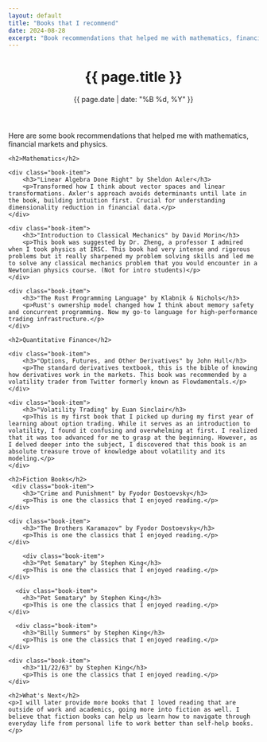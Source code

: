 ```yaml
---
layout: default
title: "Books that I recommend"
date: 2024-08-28
excerpt: "Book recommendations that helped me with mathematics, financial markets and physics."
---
```


<header class="page-header">
    <h1>{{ page.title }}</h1>
    <p class="intro">{{ page.date | date: "%B %d, %Y" }}</p>
</header>

<div class="post-content">
    <p>Here are some book recommendations that helped me with mathematics, financial markets and physics.</p>

    <h2>Mathematics</h2>

    <div class="book-item">
        <h3>"Linear Algebra Done Right" by Sheldon Axler</h3>
        <p>Transformed how I think about vector spaces and linear transformations. Axler's approach avoids determinants until late in the book, building intuition first. Crucial for understanding dimensionality reduction in financial data.</p>
    </div>

    <div class="book-item">
        <h3>"Introduction to Classical Mechanics" by David Morin</h3>
        <p>This book was suggested by Dr. Zheng, a professor I admired when I took physics at IRSC. This book had very intense and rigorous problems but it really sharpened my problem solving skills and led me to solve any classical mechanics problem that you would encounter in a Newtonian physics course. (Not for intro students)</p>
    </div>

    <div class="book-item">
        <h3>"The Rust Programming Language" by Klabnik & Nichols</h3>
        <p>Rust's ownership model changed how I think about memory safety and concurrent programming. Now my go-to language for high-performance trading infrastructure.</p>
    </div>

    <h2>Quantitative Finance</h2>

    <div class="book-item">
        <h3>"Options, Futures, and Other Derivatives" by John Hull</h3>
        <p>The standard derivatives textbook, this is the bible of knowing how derivatives work in the markets. This book was recommended by a volatility trader from Twitter formerly known as Flowdamentals.</p>
    </div>

    <div class="book-item">
        <h3>"Volatility Trading" by Euan Sinclair</h3>
        <p>This is my first book that I picked up during my first year of learning about option trading. While it serves as an introduction to volatility, I found it confusing and overwhelming at first. I realized that it was too advanced for me to grasp at the beginning. However, as I delved deeper into the subject, I discovered that this book is an absolute treasure trove of knowledge about volatility and its modeling.</p>
    </div>

    <h2>Fiction Books</h2>
     <div class="book-item">
        <h3>"Crime and Punishment" by Fyodor Dostoevsky</h3>
        <p>This is one the classics that I enjoyed reading.</p>
    </div>

    <div class="book-item">
        <h3>"The Brothers Karamazov" by Fyodor Dostoevsky</h3>
        <p>This is one the classics that I enjoyed reading.</p>
    </div>

        <div class="book-item">
        <h3>"Pet Sematary" by Stephen King</h3>
        <p>This is one the classics that I enjoyed reading.</p>
    </div>

      <div class="book-item">
        <h3>"Pet Sematary" by Stephen King</h3>
        <p>This is one the classics that I enjoyed reading.</p>
    </div>

      <div class="book-item">
        <h3>"Billy Summers" by Stephen King</h3>
        <p>This is one the classics that I enjoyed reading.</p>
    </div>

    <div class="book-item">
        <h3>"11/22/63" by Stephen King</h3>
        <p>This is one the classics that I enjoyed reading.</p>
    </div>

    <h2>What's Next</h2>
    <p>I will later provide more books that I loved reading that are outside of work and academics, going more into fiction as well. I believe that fiction books can help us learn how to navigate through everyday life from personal life to work better than self-help books.</p>
</div>
